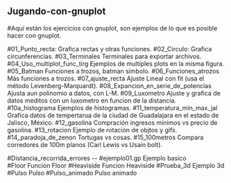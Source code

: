 ## Jugando-con-gnuplot

#Aquí están los ejercicios con gnuplot, son ejemplos de lo que es posible hacer con gnuplot.

#01_Punto_recta:                           Grafica rectas y otras funciones.
#02_Circulo:                               Grafica circunferencias.
#03_Terminales                             Terminales para exportar archivos.
#04_Uso_multiplot_func_tirg                Ejemplos de multiples plots en la misma figura.
#05_Batman                                 Funciones a trozos, batman simbolo.
#06_Funciones_atrozos                      Más funciones a trozos.
#07_ajuste_recta                           Ajuste Lineal con fit (usa el método Levenberg-Marquardt).
#08_Expancion_en_serie_de_potencias        Ajusta aun polinomio a datos, con L-M.
#09_Luxometro                              Ajuste y grafica de datos meditos con un luxometro en funcion de la distancia.
#10a_histograma                            Ejemplos de histogramas.
#11_temperatura_min_max_jal                Grafica datos de tempertarua de la ciudad de Guadalajara en el estado de Jalisco, México.
#12_gasolina                               Compración ingresos minimos vs precio de gasolina.
#13_rotacion                               Ejemplo de rotación de objtos y gifs.
#14_paradoja_de_zenon                      Tortugas vs cosas.
#15_100metros                              Compara corredores de 100m planos (Carl Lewis vs Usain bolt).

#Distancia_recorrida_errores               --
#ejemplo01.gp                              Ejemplo basico  
#Floor                                     Funcion Floor
#Heaviside                                 Funcion Heaviside
#Prueba_3d                                 Ejemplo 3d
#Pulso                                     Pulso
#Pulso_animado                             Pulso animado   
